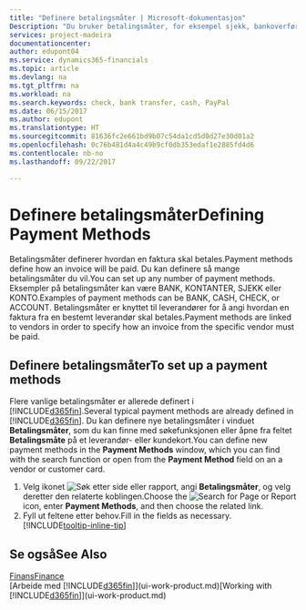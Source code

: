 ```yaml
---
title: "Definere betalingsmåter | Microsoft-dokumentasjon"
Description: "Du bruker betalingsmåter, for eksempel sjekk, bankoverføring, kontanter eller PayPal, til å definere hvordan en faktura skal betales."
services: project-madeira
documentationcenter: 
author: edupont04
ms.service: dynamics365-financials
ms.topic: article
ms.devlang: na
ms.tgt_pltfrm: na
ms.workload: na
ms.search.keywords: check, bank transfer, cash, PayPal
ms.date: 06/15/2017
ms.author: edupont
ms.translationtype: HT
ms.sourcegitcommit: 81636fc2e661bd9b07c54da1cd5d0d27e30d01a2
ms.openlocfilehash: 0c76b481d4a4c49b9cf0db353edaf1e2885fd4d6
ms.contentlocale: nb-no
ms.lasthandoff: 09/22/2017

---
```

# <a name="defining-payment-methods"></a><span data-ttu-id="7fc7c-103">Definere betalingsmåter</span><span class="sxs-lookup"><span data-stu-id="7fc7c-103">Defining Payment Methods</span></span>
<span data-ttu-id="7fc7c-104">Betalingsmåter definerer hvordan en faktura skal betales.</span><span class="sxs-lookup"><span data-stu-id="7fc7c-104">Payment methods define how an invoice will be paid.</span></span> <span data-ttu-id="7fc7c-105">Du kan definere så mange betalingsmåter du vil.</span><span class="sxs-lookup"><span data-stu-id="7fc7c-105">You can set up any number of payment methods.</span></span> <span data-ttu-id="7fc7c-106">Eksempler på betalingsmåter kan være BANK, KONTANTER, SJEKK eller KONTO.</span><span class="sxs-lookup"><span data-stu-id="7fc7c-106">Examples of payment methods can be BANK, CASH, CHECK, or ACCOUNT.</span></span>
<span data-ttu-id="7fc7c-107">Betalingsmåter er knyttet til leverandører for å angi hvordan en faktura fra en bestemt leverandør skal betales.</span><span class="sxs-lookup"><span data-stu-id="7fc7c-107">Payment methods are linked to vendors in order to specify how an invoice from the specific vendor must be paid.</span></span>

## <a name="to-set-up-a-payment-methods"></a><span data-ttu-id="7fc7c-108">Definere betalingsmåter</span><span class="sxs-lookup"><span data-stu-id="7fc7c-108">To set up a payment methods</span></span>
<span data-ttu-id="7fc7c-109">Flere vanlige betalingsmåter er allerede definert i [!INCLUDE[d365fin](includes/d365fin_md.md)].</span><span class="sxs-lookup"><span data-stu-id="7fc7c-109">Several typical payment methods are already defined in [!INCLUDE[d365fin](includes/d365fin_md.md)].</span></span> <span data-ttu-id="7fc7c-110">Du kan definere nye betalingsmåter i vinduet **Betalingsmåter**, som du kan finne med søkefunksjonen eller åpne fra feltet **Betalingsmåte** på et leverandør- eller kundekort.</span><span class="sxs-lookup"><span data-stu-id="7fc7c-110">You can define new payment methods in the **Payment Methods** window, which you can find with the search function or open from the **Payment Method** field on an a vendor or customer card.</span></span>
1. <span data-ttu-id="7fc7c-111">Velg ikonet ![Søk etter side eller rapport](media/ui-search/search_small.png "Ikonet Søk etter side eller rapport"), angi **Betalingsmåter**, og velg deretter den relaterte koblingen.</span><span class="sxs-lookup"><span data-stu-id="7fc7c-111">Choose the ![Search for Page or Report](media/ui-search/search_small.png "Search for Page or Report icon") icon, enter **Payment Methods**, and then choose the related link.</span></span>
2. <span data-ttu-id="7fc7c-112">Fyll ut feltene etter behov.</span><span class="sxs-lookup"><span data-stu-id="7fc7c-112">Fill in the fields as necessary.</span></span> [!INCLUDE[tooltip-inline-tip](includes/tooltip-inline-tip_md.md)]

## <a name="see-also"></a><span data-ttu-id="7fc7c-113">Se også</span><span class="sxs-lookup"><span data-stu-id="7fc7c-113">See Also</span></span>
[<span data-ttu-id="7fc7c-114">Finans</span><span class="sxs-lookup"><span data-stu-id="7fc7c-114">Finance</span></span>](finance.md)  
<span data-ttu-id="7fc7c-115">[Arbeide med [!INCLUDE[d365fin](includes/d365fin_md.md)]](ui-work-product.md)</span><span class="sxs-lookup"><span data-stu-id="7fc7c-115">[Working with [!INCLUDE[d365fin](includes/d365fin_md.md)]](ui-work-product.md)</span></span>  

